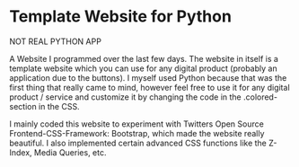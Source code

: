 # Template Website for Python

NOT REAL PYTHON APP

 A Website I programmed over the last few days. The website in itself is a template website which you can use for any digital product (probably an application due to the buttons). I myself used Python because that was the first thing that really came to mind, however feel free to use it for any digital product / service and customize it by changing the code in the .colored-section in the CSS.
 
 I mainly coded this website to experiment with Twitters Open Source Frontend-CSS-Framework: Bootstrap, which made the website really beautiful. I also implemented certain advanced CSS functions like the Z-Index, Media Queries, etc.
